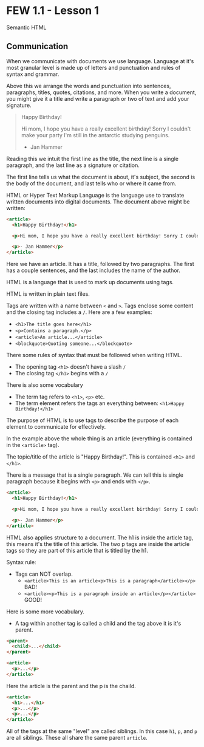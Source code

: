 # FEW 1.1 - Lesson 1

Semantic HTML

## Communication 

When we communicate with documents we use language. Language at it's most granular level is made up of letters and punctuation and rules of syntax and grammar. 

Above this we arrange the words and punctuation into sentences, paragraphs, titles, quotes, citations, and more. When you write a document, you might give it a title and write a paragraph or two of text and add your signature. 

> Happy Birthday!
>
> Hi mom, I hope you have a really excellent birthday! Sorry I couldn't make your party I'm still in the antarctic studying penguins. 
>
> - Jan Hammer

Reading this we intuit the first line as the title, the next line is a single paragraph, and the last line as a signature or citation. 

The first line tells us what the document is about, it's subject, the second is the body of the document, and last tells who or where it came from. 

HTML or Hyper Text Markup Language is the language use to translate written documents into digital documents. The document above might be written: 

```html
<article>
  <h1>Happy Birthday!</h1>

  <p>Hi mom, I hope you have a really excellent birthday! Sorry I couldn't make your party I'm still in the UAE studying penguins.</p> 

  <p>- Jan Hammer</p>
</article>
```

Here we have an article. It has a title, followed by two paragraphs. The first has a couple sentences, and the last includes the name of the author.

HTML is a language that is used to mark up documents using tags. 

HTML is written in plain text files. 

Tags are written with a name between `<` and `>`. Tags enclose some content and the closing tag includes a `/`. Here are a few examples: 

- `<h1>The title goes here</h1>`
- `<p>Contains a paragraph.</p>`
- `<article>An article...</article>`
- `<blockquote>Quoting someone...</blockquote>`

There some rules of syntax that must be followed when writing HTML. 

- The opening tag `<h1>` doesn't have a slash `/`
- The closing tag `</h1>` begins with a `/`

There is also some vocabulary

- The term tag refers to `<h1>`, `<p>` etc.
- The term element refers the tags an everything between: `<h1>Happy Birthday!</h1>`

The purpose of HTML is to use tags to describe the purpose of each element to communicate for effectively. 

In the example above the whole thing is an article (everything is contained in the `<article>` tag). 

The topic/title of the article is "Happy Birthday!". This is contained `<h1>` and `</h1>`. 

There is a message that is a single paragraph. We can tell this is single paragraph because it begins with `<p>` and ends with `</p>`. 

```html
<article>
  <h1>Happy Birthday!</h1>

  <p>Hi mom, I hope you have a really excellent birthday! Sorry I couldn't make your party I'm still in the UAE studying penguins.</p> 

  <p>- Jan Hammer</p>
</article>
```

HTML also applies structure to a document. The h1 is inside the article tag, this means it's the title of this article. The two p tags are inside the article tags so they are part of this article that is titled by the h1. 

Syntax rule: 

- Tags can NOT overlap. 
  - `<article>This is an article<p>This is a paragraph</article></p>` BAD!
  - `<article><p>This is a paragraph inside an article</p></article>` GOOD!

Here is some more vocabulary. 

- A tag within another tag is called a child and the tag above it is it's parent. 

```html
<parent>
  <child>...</child>
</parent>
``` 

```html
<article>
  <p>...</p>
</article>
``` 

Here the article is the parent and the p is the chaild. 

```html
<article>
  <h1>...</h1>
  <p>...</p>
  <p>...</p>
</article>
``` 

All of the tags at the same "level" are called siblings. In this case `h1`, `p`, and `p` are all siblings. These all share the same parent `article`. 





